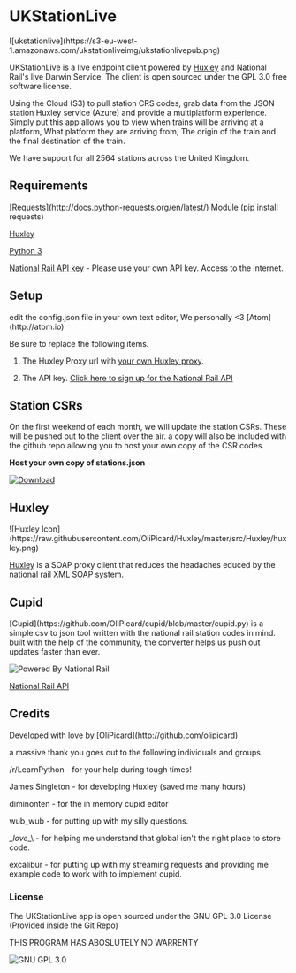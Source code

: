 <h1>UKStationLive</h1>
![ukstationlive](https://s3-eu-west-1.amazonaws.com/ukstationliveimg/ukstationlivepub.png)

UKStationLive is a live endpoint client powered by [Huxley](https://github.com/jpsingleton/Huxley/) and National Rail's live Darwin Service. The client is open sourced under the GPL 3.0 free software license.

Using the Cloud (S3) to pull station CRS codes, grab data from the JSON station Huxley service (Azure) and provide a multiplatform experience. Simply put this app allows you to view when trains will be arriving at a platform, What platform they are arriving from, The origin of the train and the final destination of the train.

We have support for all 2564 stations across the United Kingdom.


<h2>Requirements</h2>
[Requests](http://docs.python-requests.org/en/latest/) Module (pip install requests)

[Huxley](https://github.com/jpsingleton/Huxley/wiki/Hosting-Quick-Start)

[Python 3](http://python.org)

[National Rail API key](http://realtime.nationalrail.co.uk/OpenLDBWSRegistration) - Please use your own API key.
Access to the internet.

<h2>Setup</h2>
edit the config.json file in your own text editor, We personally <3 [Atom](http://atom.io)

Be sure to replace the following items.

1) The Huxley Proxy url with [your own Huxley proxy](https://github.com/jpsingleton/Huxley/wiki/Hosting-Quick-Start).

2) The API key. [Click here to sign up for the National Rail API](http://realtime.nationalrail.co.uk/OpenLDBWSRegistration)

<h2>Station CSRs</h2>
On the first weekend of each month, we will update the station CSRs. These will be pushed out to the client over the air. a copy will also be included with the github repo allowing you to host your own copy of the CSR codes.

**Host your own copy of stations.json**

[![Download](https://s3-eu-west-1.amazonaws.com/ukstationliveimg/download.png)](https://s3-eu-west-1.amazonaws.com/ukstationlive/stations.json)


<h2>Huxley</h2>
![Huxley Icon](https://raw.githubusercontent.com/OliPicard/Huxley/master/src/Huxley/huxley.png)

[Huxley](https://github.com/jpsingleton/Huxley/) is a SOAP proxy client that reduces the headaches educed by the national rail XML SOAP system.

<h2>Cupid</h2>
[Cupid](https://github.com/OliPicard/cupid/blob/master/cupid.py) is a simple csv to json tool written with the national rail station codes in mind. built with the help of the community, the converter helps us push out updates faster than ever.


![Powered By National  Rail](https://raw.githubusercontent.com/OliPicard/Huxley/master/src/Huxley/NRE_Powered_logo.png)

[National Rail API](http://realtime.nationalrail.co.uk/OpenLDBWSRegistration)

<h2>Credits</h2>
Developed with love by [OliPicard](http://github.com/olipicard)

a massive thank you goes out to the following individuals and groups.

/r/LearnPython - for your help during tough times!

James Singleton - for developing Huxley (saved me many hours)

diminonten - for the in memory cupid editor

wub_wub - for putting up with my silly questions.

\__love__\ - for helping me understand that global isn't the right place to store code.

excalibur - for putting up with my streaming requests and providing me example code to work with to implement cupid.

<h3> License </h3>
The UKStationLive app is open sourced under the GNU GPL 3.0 License (Provided inside the Git Repo)

THIS PROGRAM HAS ABOSLUTELY NO WARRENTY

![GNU GPL 3.0](http://www.gnu.org/graphics/gplv3-127x51.png)
